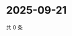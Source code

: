 # 2025-09-21

共 0 条

<!-- BEGIN ZHIHUVIDEO -->
<!-- 最后更新时间 Sun Sep 21 2025 03:07:11 GMT+0800 (China Standard Time) -->

<!-- END ZHIHUVIDEO -->
